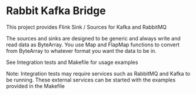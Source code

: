 
# Rabbit Kafka Bridge

This project provides Flink Sink / Sources for Kafka and RabbitMQ

The sources and sinks are designed to be generic and always
write and read data as ByteArray. You use Map and FlapMap functions
to convert from ByteArray to whatever format you want the data
to be in.

See Integration tests and Makefile for usage examples

Note: Integration tests may require services such as RabbitMQ and Kafka to be running.
These external services can be started with the examples provided in the Makefile





